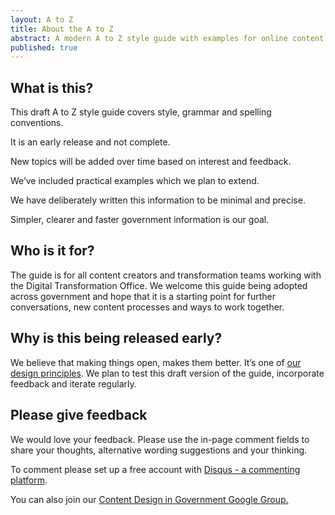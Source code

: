 ```yaml
---
layout: A to Z
title: About the A to Z
abstract: A modern A to Z style guide with examples for online content creators.
published: true
---
```


## What is this?

This draft A to Z style guide covers style, grammar and spelling conventions.

It is an early release and not complete.

New topics will be added over time based on interest and feedback.

We’ve included practical examples which we plan to extend.
 
We have deliberately written this information to be minimal and precise.

Simpler, clearer and faster government information is our goal.

## **Who is it for?**

The guide is for all content creators and transformation teams working with the Digital Transformation Office. We welcome this guide being adopted across government and hope that it is a starting point for further conversations, new content processes and ways to work together.

## **Why is this being released early?**

We believe that making things open, makes them better. It’s one of [our design principles](https://www.dto.gov.au/standard/design-principles/ "our design principles"). We plan to test this draft version of the guide, incorporate feedback and iterate regularly. 

## Please give feedback

We would love your feedback. Please use the in-page comment fields to share your thoughts, alternative wording suggestions and your thinking. 

To comment please set up a free account with [Disqus - a commenting platform](https://disqus.com "Disqus"). 

You can also join our [Content Design in Government Google Group.](https://groups.google.com/a/digital.gov.au/forum/?hl=en#!forum/content-design-in-government "Content Design in Government Google Group.")
